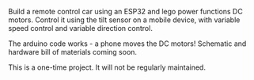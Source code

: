 Build a remote control car using an ESP32 and lego power functions DC motors.  Control it using the tilt sensor on a mobile device, with variable speed control and variable direction control.

The arduino code works - a phone moves the DC motors!  Schematic and hardware bill of materials coming soon.

This is a one-time project.  It will not be regularly maintained.
